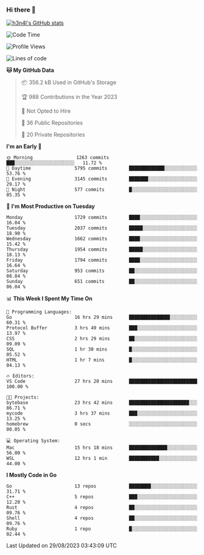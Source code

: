 ### Hi there 👋

[![h3n4l's GitHub stats](https://github-readme-stats.vercel.app/api?username=h3n4l&count_private=true&show_icons=true&theme=radical)](https://github.com/h3n4l/github-readme-stats)

<!--START_SECTION:waka-->
![Code Time](http://img.shields.io/badge/Code%20Time-1%2C538%20hrs%2013%20mins-blue)

![Profile Views](http://img.shields.io/badge/Profile%20Views-1-blue)

![Lines of code](https://img.shields.io/badge/From%20Hello%20World%20I%27ve%20Written-3.0%20million%20lines%20of%20code-blue)

**🐱 My GitHub Data** 

> 📦 356.2 kB Used in GitHub's Storage 
 > 
> 🏆 988 Contributions in the Year 2023
 > 
> 🚫 Not Opted to Hire
 > 
> 📜 36 Public Repositories 
 > 
> 🔑 20 Private Repositories 
 > 
**I'm an Early 🐤** 

```text
🌞 Morning                1263 commits        ███░░░░░░░░░░░░░░░░░░░░░░   11.72 % 
🌆 Daytime                5795 commits        █████████████░░░░░░░░░░░░   53.76 % 
🌃 Evening                3145 commits        ███████░░░░░░░░░░░░░░░░░░   29.17 % 
🌙 Night                  577 commits         █░░░░░░░░░░░░░░░░░░░░░░░░   05.35 % 
```
📅 **I'm Most Productive on Tuesday** 

```text
Monday                   1729 commits        ████░░░░░░░░░░░░░░░░░░░░░   16.04 % 
Tuesday                  2037 commits        █████░░░░░░░░░░░░░░░░░░░░   18.90 % 
Wednesday                1662 commits        ████░░░░░░░░░░░░░░░░░░░░░   15.42 % 
Thursday                 1954 commits        █████░░░░░░░░░░░░░░░░░░░░   18.13 % 
Friday                   1794 commits        ████░░░░░░░░░░░░░░░░░░░░░   16.64 % 
Saturday                 953 commits         ██░░░░░░░░░░░░░░░░░░░░░░░   08.84 % 
Sunday                   651 commits         ██░░░░░░░░░░░░░░░░░░░░░░░   06.04 % 
```


📊 **This Week I Spent My Time On** 

```text
💬 Programming Languages: 
Go                       16 hrs 29 mins      ███████████████░░░░░░░░░░   60.31 % 
Protocol Buffer          3 hrs 49 mins       ███░░░░░░░░░░░░░░░░░░░░░░   13.97 % 
CSS                      2 hrs 29 mins       ██░░░░░░░░░░░░░░░░░░░░░░░   09.09 % 
SQL                      1 hr 30 mins        █░░░░░░░░░░░░░░░░░░░░░░░░   05.52 % 
HTML                     1 hr 7 mins         █░░░░░░░░░░░░░░░░░░░░░░░░   04.13 % 

🔥 Editors: 
VS Code                  27 hrs 20 mins      █████████████████████████   100.00 % 

🐱‍💻 Projects: 
bytebase                 23 hrs 42 mins      ██████████████████████░░░   86.71 % 
mycode                   3 hrs 37 mins       ███░░░░░░░░░░░░░░░░░░░░░░   13.25 % 
homebrew                 0 secs              ░░░░░░░░░░░░░░░░░░░░░░░░░   00.05 % 

💻 Operating System: 
Mac                      15 hrs 18 mins      ██████████████░░░░░░░░░░░   56.00 % 
WSL                      12 hrs 1 min        ███████████░░░░░░░░░░░░░░   44.00 % 
```

**I Mostly Code in Go** 

```text
Go                       13 repos            ████████░░░░░░░░░░░░░░░░░   31.71 % 
C++                      5 repos             ███░░░░░░░░░░░░░░░░░░░░░░   12.20 % 
Rust                     4 repos             ██░░░░░░░░░░░░░░░░░░░░░░░   09.76 % 
Shell                    4 repos             ██░░░░░░░░░░░░░░░░░░░░░░░   09.76 % 
Ruby                     1 repo              █░░░░░░░░░░░░░░░░░░░░░░░░   02.44 % 
```




 Last Updated on 29/08/2023 03:43:09 UTC
<!--END_SECTION:waka-->

